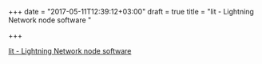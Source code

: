 +++
date = "2017-05-11T12:39:12+03:00"
draft = true
title = "lit - Lightning Network node software "

+++

<p><a href="https://t.co/ikZHYNji2Q">lit - Lightning Network node software </a></p>